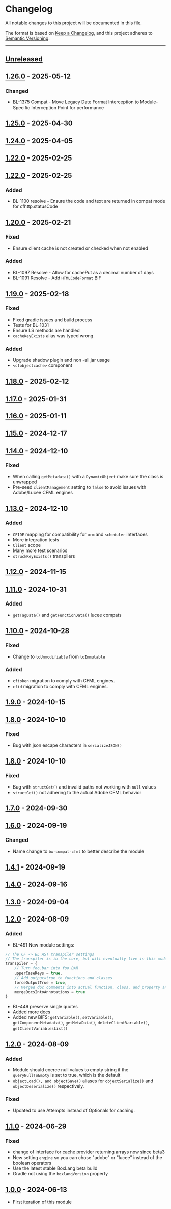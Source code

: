 # Changelog

All notable changes to this project will be documented in this file.

The format is based on [Keep a Changelog](https://keepachangelog.com/en/1.0.0/),
and this project adheres to [Semantic Versioning](https://semver.org/spec/v2.0.0.html).

* * *

## [Unreleased]

## [1.26.0] - 2025-05-12

### Changed

- [BL-1375](https://ortussolutions.atlassian.net/browse/BL-1375) Compat - Move Legacy Date Format Interception to Module-Specific Interception Point for performance

## [1.25.0] - 2025-04-30

## [1.24.0] - 2025-04-05

## [1.22.0] - 2025-02-25

## [1.22.0] - 2025-02-25

### Added

- BL-1100 resolve - Ensure the code and text are returned in compat mode for cfhttp.statusCode

## [1.20.0] - 2025-02-21

### Fixed

- Ensure client cache is not created or checked when not enabled

### Added

- BL-1097 Resolve - Allow for cachePut as a decimal number of days
- BL-1091 Resolve - Add `HTMLCodeFormat` BIF

## [1.19.0] - 2025-02-18

### Fixed

- Fixed gradle issues and build process
- Tests for BL-1031
- Ensure LS methods are handled
- `cacheKeyExists` alias was typed wrong.

### Added

- Upgrade shadow plugin and non -all.jar usage
- `<cfobjectcache>` component

## [1.18.0] - 2025-02-12

## [1.17.0] - 2025-01-31

## [1.16.0] - 2025-01-11

## [1.15.0] - 2024-12-17

## [1.14.0] - 2024-12-10

### Fixed

- When calling `getMetadata()` with a `DynamicObject` make sure the class is unwrapped
- Pre-seed `clientManagement` setting to `false` to avoid issues with Adobe/Lucee CFML engines

## [1.13.0] - 2024-12-10

### Added

- `CFIDE` mapping for compatibility for `orm` and `scheduler` interfaces
- More integration tests
- `Client` scope
- Many more test scenarios
- `struckKeyExists()` transpilers

## [1.12.0] - 2024-11-15

## [1.11.0] - 2024-10-31

### Added

- `getTagData()` and `getFunctionData()` lucee compats

## [1.10.0] - 2024-10-28

### Fixed

- Change to `toUnmodifiable` from `toImmutable`

### Added

- `cftoken` migration to comply with CFML engines.
- `cfid` migration to comply with CFML engines.

## [1.9.0] - 2024-10-15

## [1.8.0] - 2024-10-10

### Fixed

- Bug with json escape characters in `serializeJSON()`

## [1.8.0] - 2024-10-10

### Fixed

- Bug with `structGet()` and invalid paths not working with `null` values
- `structGet()` not adhering to the actual Adobe CFML behavior

## [1.7.0] - 2024-09-30

## [1.6.0] - 2024-09-19

### Changed

- Name change to `bx-compat-cfml` to better describe the module

## [1.4.1] - 2024-09-19

## [1.4.0] - 2024-09-16

## [1.3.0] - 2024-09-04

## [1.2.0] - 2024-08-09

### Added

- BL-491 New module settings:

```js
// The CF -> BL AST transpiler settings
// The transpiler is in the core, but will eventually live in this module, so the settings are here.
transpiler = {
	// Turn foo.bar into foo.BAR
	upperCaseKeys = true,
	// Add output=true to functions and classes
	forceOutputTrue = true,
	// Merged doc comments into actual function, class, and property annotations
	mergeDocsIntoAnnotations = true
}
```

- BL-449 preserve single quotes
- Added more docs
- Added new BIFS: `getVariable()`, `setVariable()`, `getComponentMetadata()`, `getMetaData()`, `deleteClientVariable()`, `getClientVariablesList()`

## [1.2.0] - 2024-08-09

### Added

- Module should coerce null values to empty string if the `queryNullToEmpty` is set to true, which is the default
- `objectLoad(), and objectSave()` aliases for `objectSerialize()` and `objectDeserialize()` respectively.

### Fixed

- Updated to use Attempts instead of Optionals for caching.

## [1.1.0] - 2024-06-29

### Fixed

- change of interface for cache provider returning arrays now since beta3
- New setting `engine` so you can chose "adobe" or "lucee" instead of the boolean operators
- Use the latest stable BoxLang beta build
- Gradle not using the `boxlangVersion` property

## [1.0.0] - 2024-06-13

- First iteration of this module

[Unreleased]: https://github.com/ortus-boxlang/bx-compat-cfml/compare/v1.26.0...HEAD

[1.26.0]: https://github.com/ortus-boxlang/bx-compat-cfml/compare/v1.25.0...v1.26.0

[1.25.0]: https://github.com/ortus-boxlang/bx-compat-cfml/compare/v1.24.0...v1.25.0

[1.24.0]: https://github.com/ortus-boxlang/bx-compat-cfml/compare/v1.22.0...v1.24.0

[1.22.0]: https://github.com/ortus-boxlang/bx-compat-cfml/compare/v1.22.0...v1.22.0

[1.20.0]: https://github.com/ortus-boxlang/bx-compat-cfml/compare/v1.19.0...v1.20.0

[1.19.0]: https://github.com/ortus-boxlang/bx-compat-cfml/compare/v1.18.0...v1.19.0

[1.18.0]: https://github.com/ortus-boxlang/bx-compat-cfml/compare/v1.17.0...v1.18.0

[1.17.0]: https://github.com/ortus-boxlang/bx-compat-cfml/compare/v1.16.0...v1.17.0

[1.16.0]: https://github.com/ortus-boxlang/bx-compat-cfml/compare/v1.15.0...v1.16.0

[1.15.0]: https://github.com/ortus-boxlang/bx-compat-cfml/compare/v1.14.0...v1.15.0

[1.14.0]: https://github.com/ortus-boxlang/bx-compat-cfml/compare/v1.13.0...v1.14.0

[1.13.0]: https://github.com/ortus-boxlang/bx-compat-cfml/compare/v1.12.0...v1.13.0

[1.12.0]: https://github.com/ortus-boxlang/bx-compat-cfml/compare/v1.11.0...v1.12.0

[1.11.0]: https://github.com/ortus-boxlang/bx-compat-cfml/compare/v1.10.0...v1.11.0

[1.10.0]: https://github.com/ortus-boxlang/bx-compat-cfml/compare/v1.9.0...v1.10.0

[1.9.0]: https://github.com/ortus-boxlang/bx-compat-cfml/compare/v1.8.0...v1.9.0

[1.8.0]: https://github.com/ortus-boxlang/bx-compat-cfml/compare/v1.7.0...v1.8.0

[1.7.0]: https://github.com/ortus-boxlang/bx-compat-cfml/compare/v1.6.0...v1.7.0

[1.6.0]: https://github.com/ortus-boxlang/bx-compat-cfml/compare/v1.4.1...v1.6.0

[1.4.1]: https://github.com/ortus-boxlang/bx-compat-cfml/compare/v1.4.0...v1.4.1

[1.4.0]: https://github.com/ortus-boxlang/bx-compat-cfml/compare/v1.3.0...v1.4.0

[1.3.0]: https://github.com/ortus-boxlang/bx-compat-cfml/compare/v1.2.0...v1.3.0

[1.2.0]: https://github.com/ortus-boxlang/bx-compat-cfml/compare/v1.1.0...v1.2.0

[1.1.0]: https://github.com/ortus-boxlang/bx-compat-cfml/compare/v1.1.0...v1.1.0

[1.0.0]: https://github.com/ortus-boxlang/bx-compat-cfml/compare/06e6a42cf95887e081e639073f36b481eb334097...v1.0.0
